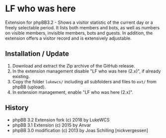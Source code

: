# LF who was here
Extension for phpBB3.2 - Shows a visitor statistic of the current day or a freely selectable period. It lists both members and bots, as well as numbers on visible members, invisible members, bots and guests. In addition, the extension offers a visitor record and is extensively adjustable.

## Installation / Update
1. Download and extract the Zip archive of the GitHub release.
1. In the extension management disable "LF who was here (2.x)", if already existing.
1. Copy the folder `lukewcs/` including all subfolders and files to `ext/` from phpBB (upload).
1. In extension management, enable "LF who was here (2.x)".

## History
* phpBB 3.2 Extension fork (c) 2018 by LukeWCS
* phpBB 3.1 Extension (c) 2015 by Anvar
* phpBB 3.0 modification (c) 2013 by Joas Schilling [nickvergessen]
